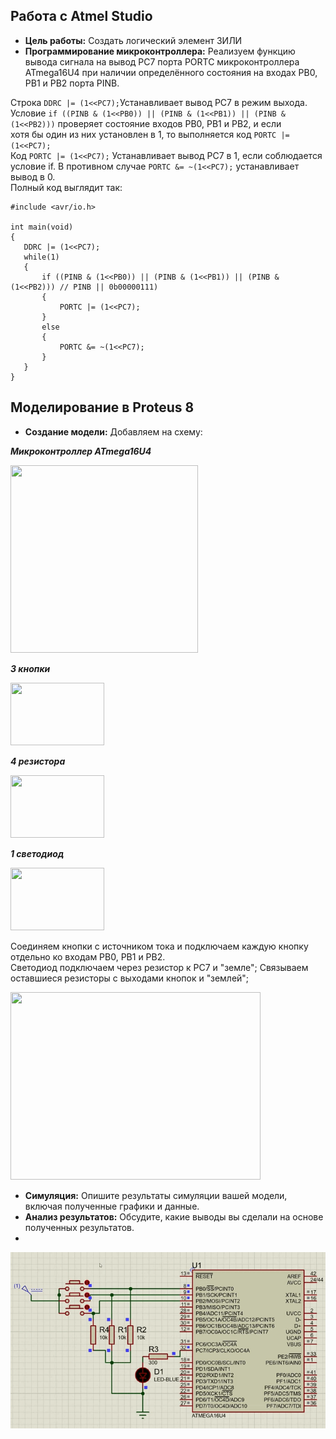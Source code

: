 ## Работа с Atmel Studio

* **Цель работы:** Создать логический элемент 3ИЛИ
* **Программирование микроконтроллера:** Реализуем функцию вывода сигнала на вывод PC7 порта PORTC микроконтроллера ATmega16U4 при наличии определённого состояния на входах PB0, PB1 и PB2 порта PINB.
  
Строка `DDRC |= (1<<PC7);`Устанавливает  вывод PC7 в режим выхода.  
Условие `if ((PINB & (1<<PB0)) || (PINB & (1<<PB1)) || (PINB & (1<<PB2)))` проверяет состояние входов PB0, PB1 и PB2, и если  
 хотя бы один из них установлен в 1, то выполняется код `PORTC |= (1<<PC7);`  
Код `PORTC |= (1<<PC7);` Устанавливает вывод PC7 в 1, если соблюдается условие if. В противном случае `PORTC &= ~(1<<PC7);` устанавливает вывод в 0.   
Полный код выглядит так:
 ```
#include <avr/io.h>

int main(void)
{
	DDRC |= (1<<PC7);  
    while(1)
    {
		if ((PINB & (1<<PB0)) || (PINB & (1<<PB1)) || (PINB & (1<<PB2))) // PINB || 0b00000111)
		{
			PORTC |= (1<<PC7);
		}
		else
		{
			PORTC &= ~(1<<PC7);
		}
    }
}
```
## Моделирование в Proteus 8

* **Создание модели:**
  Добавляем на схему:
   
***Микроконтроллер ATmega16U4***  

       
  <img src="https://github.com/user-attachments/assets/88663457-3789-480a-8469-6b5a86cd8920" width="300" height="300">    
  

***3 кнопки***   


  <img src="https://github.com/user-attachments/assets/b48f0f41-6eb4-4967-9e2a-45e1472342c9" width="150" height="100">  
   

***4 резистора***     

	
  <img src="https://github.com/user-attachments/assets/d4ed3653-6d9d-4c98-8111-b00427422c14" width="150" height="100">  
 

 ***1 светодиод***  

  
  <img src="https://github.com/user-attachments/assets/853dd9b5-4a77-46bf-bf02-e15aac52a8b6" width="150" height="100">  

   Соединяем кнопки с источником тока и подключаем каждую кнопку отдельно ко входам PB0, PB1 и PB2.  
   Светодиод подключаем через резистор к PC7 и "земле"; Связываем оставшиеся резисторы с выходами кнопок и "землей";  
   
   <img src="https://github.com/user-attachments/assets/5817cdca-6e3b-4e9d-aa03-00a63829ce25" width="400" height="300"> 



* **Симуляция:** Опишите результаты симуляции вашей модели, включая полученные графики и данные.
* **Анализ результатов:** Обсудите, какие выводы вы сделали на основе полученных результатов.
* 
!["Демонстрация работы"](https://github.com/Strus05/MPSU/blob/main/presentation.gif) 

